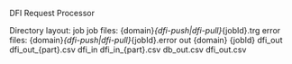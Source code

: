 DFI Request Processor

Directory layout:
 job
   job files: {domain}_{dfi-push|dfi-pull}_{jobId}.trg
   error files: {domain}_{dfi-push|dfi-pull}_{jobId}.error
 out
   {domain}
     {jobId}
       dfi_out
         dfi_out_{part}.csv
       dfi_in
         dfi_in_{part}.csv
       db_out.csv
       dfi_out.csv 
     
    
